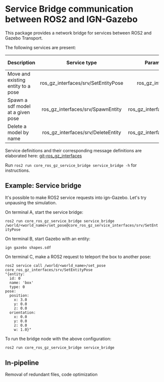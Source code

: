 # Service Bridge communication between ROS2 and IGN-Gazebo

This package provides a network bridge for services between ROS2 and Gazebo Transport.

The following services are present: 


|   Description                          | Service type                        | Parameter types                  | Important parameter |
|----------------------------------------|:-----------------------------------:|:--------------------------------:|---------------------|
| Move and existing entity to a pose     | ros_gz_interfaces/srv/SetEntityPose | ros_gz_interfaces/Entity         | id# |
| Spawn a sdf model at a given pose      | ros_gz_interfaces/srv/SpawnEntity   | ros_gz_interfaces/EntityFactory  | name |
| Delete a model by name                 | ros_gz_interfaces/srv/DeleteEntity  | ros_gz_interfaces/EntityFactory  | name |

Service definitions and their corresponding message definitions are elaborated here: [git-ros_gz_interfaces](https://github.com/gazebosim/ros_gz/tree/ros2/ros_gz_interfaces) 


Run `ros2 run core_ros_gz_service_bridge service_bridge -h` for instructions.


## Example: Service bridge

It's possible to make ROS2 service requests into ign-Gazebo. Let's try unpausing the simulation.

On terminal A, start the service bridge:

`ros2 run core_ros_gz_service_bridge service_bridge /world/<world_name>/set_pose@core_ros_gz_service_interfaces/srv/SetEntityPose`

On terminal B, start Gazebo with an entity:

`ign gazebo shapes.sdf`

On terminal C, make a ROS2 request to teleport the box to another pose:
```
ros2 service call /world/<world_name>/set_pose core_ros_gz_interfaces/srv/SetEntityPose 
"{entity:
  id: 0
  name: 'box'
  type: 0
pose:
  position:
    x: 3.0
    y: 0.0
    z: 0.0
  orientation:
    x: 0.0
    y: 0.0
    z: 0.0
    w: 1.0}"
```

To run the bridge node with the above configuration:
```bash
ros2 run core_ros_gz_service_bridge service_bridge 
```

## In-pipeline
Removal of redundant files, code optimization

